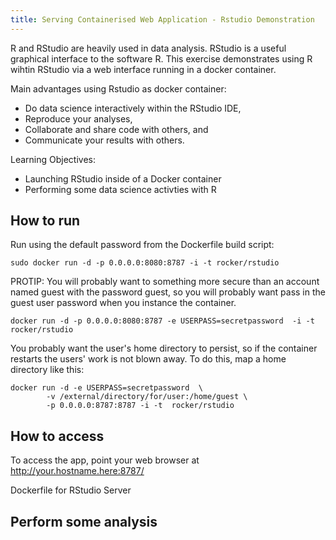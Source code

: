 ```yaml
---
title: Serving Containerised Web Application - Rstudio Demonstration
---
```

R and RStudio are heavily used in data analysis. RStudio is a useful graphical interface to the software R. This exercise demonstrates using R wihtin RStudio via a web interface running in a docker container.

Main advantages using Rstudio as docker container:
  -  Do data science interactively within the RStudio IDE,
  -  Reproduce your analyses,
  -  Collaborate and share code with others, and
  -  Communicate your results with others.

Learning Objectives:
- Launching RStudio inside of a Docker container
- Performing some data science activties with R


## How to run

Run using the default password from the Dockerfile build script:
```
sudo docker run -d -p 0.0.0.0:8080:8787 -i -t rocker/rstudio
```

PROTIP: You will probably want to  something more secure than an account named guest with the password guest, so you will probably want pass in the
guest user password when you instance the container.

```
docker run -d -p 0.0.0.0:8080:8787 -e USERPASS=secretpassword  -i -t rocker/rstudio
```

You probably want the user's home directory to persist, so if the container restarts
the users' work is not blown away. To do this, map a home directory like this:

```
docker run -d -e USERPASS=secretpassword  \
        -v /external/directory/for/user:/home/guest \
        -p 0.0.0.0:8787:8787 -i -t  rocker/rstudio
```

## How to access

To access the app, point your web browser at
    http://your.hostname.here:8787/

Dockerfile for RStudio Server

## Perform some analysis

